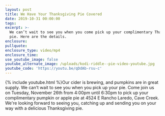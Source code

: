 ```yaml
---
layout: post
title: We Have Your Thanksgiving Pie Covered
date: 2019-10-31 00:00:00
tags:
excerpt: >-
  We can’t wait to see you when you come pick up your complimentary Thanksgiving
  pie. Here are the details.
enclosure:
pullquote:
enclosure_type: video/mp4
enclosure_time:
use_youtube_image: false
youtube_alternate_image: /uploads/kodi-riddle--pie-video-youtube.jpg
youtube_code: 'https://youtu.be/qDdAb-rsu-c'
---
```


{% include youtube.html %}Our cider is brewing, and pumpkins are in great supply. We can’t wait to see you when you pick up your pie. Come join us on Tuesday, November 26th from 4:00pm until 6:30pm to pick up your complimentary pumpkin or apple pie at 4524 E Rancho Laredo, Cave Creek. We're looking forward to seeing you, catching up and sending you on your way with a delicious Thanksgiving pie.&nbsp;